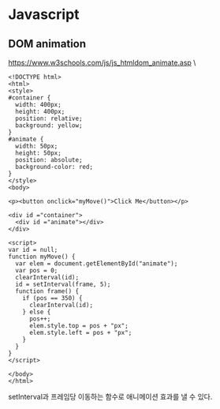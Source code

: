 # Javascript
## DOM animation
https://www.w3schools.com/js/js_htmldom_animate.asp \
```
<!DOCTYPE html>
<html>
<style>
#container {
  width: 400px;
  height: 400px;
  position: relative;
  background: yellow;
}
#animate {
  width: 50px;
  height: 50px;
  position: absolute;
  background-color: red;
}
</style>
<body>

<p><button onclick="myMove()">Click Me</button></p> 

<div id ="container">
  <div id ="animate"></div>
</div>

<script>
var id = null;
function myMove() {
  var elem = document.getElementById("animate");   
  var pos = 0;
  clearInterval(id);
  id = setInterval(frame, 5);
  function frame() {
    if (pos == 350) {
      clearInterval(id);
    } else {
      pos++; 
      elem.style.top = pos + "px"; 
      elem.style.left = pos + "px"; 
    }
  }
}
</script>

</body>
</html>
```
setInterval과 프레임당 이동하는 함수로 애니메이션 효과를 낼 수 있다. 
